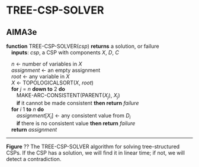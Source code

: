 # TREE-CSP-SOLVER

## AIMA3e
__function__ TREE-CSP-SOLVER(_csp_) __returns__ a solution, or failure  
&emsp;__inputs__: _csp_, a CSP with components _X_, _D_, _C_  

&emsp;_n_ &larr; number of variables in _X_  
&emsp;_assignment_ &larr; an empty assignment  
&emsp;_root_ &larr; any variable in _X_  
&emsp;_X_ &larr; TOPOLOGICALSORT(_X_, _root_)  
&emsp;__for__ _j_ = _n_ __down to__ 2 __do__  
&emsp;&emsp;MAKE\-ARC\-CONSISTENT(PARENT(_X<sub>j</sub>_), _X<sub>j</sub>_)  
&emsp;&emsp;__if__ it cannot be made consistent __then return__ _failure_  
&emsp;__for__ _i_ 1 __to__ _n_ __do__  
&emsp;&emsp;_assignment_[_X<sub>i</sub>_] &larr; any consistent value from _D<sub>i</sub>_  
&emsp;&emsp;__if__ there is no consistent value __then return__ _failure_  
&emsp;__return__ _assignment_

---
__Figure__ ?? The TREE-CSP-SOLVER algorithm for solving tree\-structured CSPs. If the CSP has a solution, we will find it in linear time; if not, we will detect a contradiction.
